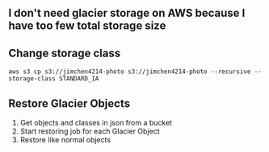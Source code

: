 ## I don't need glacier storage on AWS because I have too few total storage size

## Change storage class

```
aws s3 cp s3://jimchen4214-photo s3://jimchen4214-photo --recursive --storage-class STANDARD_IA
```



## Restore Glacier Objects

1. Get objects and classes in json from a bucket
2. Start restoring job for each Glacier Object
3. Restore like normal objects
